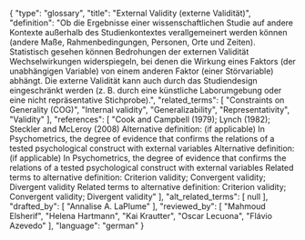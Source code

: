 {
    "type": "glossary",
    "title": "External Validity (externe Validität)",
    "definition": "Ob die Ergebnisse einer wissenschaftlichen Studie auf andere Kontexte außerhalb des Studienkontextes verallgemeinert werden können (andere Maße, Rahmenbedingungen, Personen, Orte und Zeiten). Statistisch gesehen können Bedrohungen der externen Validität Wechselwirkungen widerspiegeln, bei denen die Wirkung eines Faktors (der unabhängigen Variable) von einem anderen Faktor (einer Störvariable) abhängt. Die externe Validität kann auch durch das Studiendesign eingeschränkt werden (z. B. durch eine künstliche Laborumgebung oder eine nicht repräsentative Stichprobe).",
    "related_terms": [
        "Constraints on Generality (COG)",
        "Internal validity",
        "Generalizability",
        "Representativity",
        "Validity"
    ],
    "references": [
        "Cook and Campbell (1979); Lynch (1982); Steckler and McLeroy (2008) Alternative definition: (if applicable) In Psychometrics, the degree of evidence that confirms the relations of a tested psychological construct with external variables Alternative definition: (if applicable) In Psychometrics, the degree of evidence that confirms the relations of a tested psychological construct with external variables Related terms to alternative definition: Criterion validity; Convergent validity; Divergent validity Related terms to alternative definition: Criterion validity; Convergent validity; Divergent validity"
    ],
    "alt_related_terms": [
        null
    ],
    "drafted_by": [
        "Annalise A. LaPlume"
    ],
    "reviewed_by": [
        "Mahmoud Elsherif",
        "Helena Hartmann",
        "Kai Krautter",
        "Oscar Lecuona",
        "Flávio Azevedo"
    ],
    "language": "german"
}
